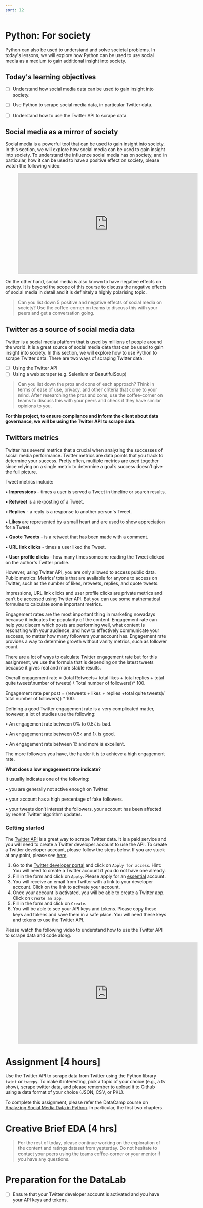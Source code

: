 ```yaml
---
sort: 12
---
```


# Python: For society

Python can also be used to understand and solve societal problems. In today's lessons, we will explore how Python can be used to use social media as a medium to gain additional insight into society.

## Today's learning objectives

- [ ] Understand how social media data can be used to gain insight into society.
- [ ] Use Python to scrape social media data, in particular Twitter data.
- [ ] Understand how to use the Twitter API to scrape data.


## Social media as a mirror of society

Social media is a powerful tool that can be used to gain insight into society. In this section, we will explore how social media can be used to gain insight into society. To understand the influence social media has on society, and in particular, how it can be used to have a positive effect on society, please watch the following video:

<!-- blank line -->
<figure class="video_container">
<iframe width="560" height="315" src="https://www.youtube.com/embed/WRkahyMyy5I" title="YouTube video player" frameborder="0" allow="accelerometer; autoplay; clipboard-write; encrypted-media; gyroscope; picture-in-picture" allowfullscreen></iframe>
</figure>
<!-- blank line -->

On the other hand, social media is also known to have negative effects on society. It is beyond the scope of this course to discuss the negative effects of social media in detail and it is definitely a highly polarising topic.

> Can you list down 5 positive and negative effects of social media on society? Use the coffee-corner on teams to discuss this with your peers and get a conversation going. 

## Twitter as a source of social media data

Twitter is a social media platform that is used by millions of people around the world. It is a great source of social media data that can be used to gain insight into society. In this section, we will explore how to use Python to scrape Twitter data. There are two ways of scraping Twitter data:

- [ ] Using the Twitter API
- [ ] Using a web scraper (e.g. Selenium or BeautifulSoup)

> Can you list down the pros and cons of each approach? Think in terms of ease of use, privacy, and other criteria that come to your mind. After researching the pros and cons, use the coffee-corner on teams to discuss this with your peers and check if they have similar opinions to you.

**For this project, to ensure compliance and inform the client about data governance, we will be using the Twitter API to scrape data.**

## Twitters metrics

Twitter has several metrics that a crucial when analyzing the successes of social media performance. Twitter metrics are data points that you track to determine your success. Pretty often, multiple metrics are used together since relying on a single metric to determine a goal’s success doesn’t give the full picture.

Tweet metrics include:

•	__Impressions__ - times a user is served a Tweet in timeline or search results.

•	__Retweet__ is a re-posting of a Tweet.

•	__Replies__ - a reply is a response to another person's Tweet.

•	__Likes__ are represented by a small heart and are used to show appreciation for a Tweet.

•	__Quote Tweets__ - is a retweet that has been made with a comment.

•	__URL link clicks__ - times a user liked the Tweet.

•	__User profile clicks__ - how many times someone reading the Tweet clicked on the author's Twitter profile.

However, using Twitter API, you are only allowed to access public data.  Public metrics: Metrics’ totals that are available for anyone to access on Twitter, such as the number of likes, retweets, replies, and quote tweets.  

Impressions, URL link clicks and user profile clicks are private metrics and can’t be accessed using Twitter API. But you can use some mathematical formulas to calculate some important metrics.

Engagement rates are the most important thing in marketing nowadays because it indicates the popularity of the content. Engagement rate can help you discern which posts are performing well, what content is resonating with your audience, and how to effectively communicate your success, no matter how many followers your account has. Engagement rate provides a way to determine growth without vanity metrics, such as follower count.

There are a lot of ways to calculate Twitter engagement rate but for this assignment, we use the formula that is depending on the latest tweets because it gives real and more stable results. 

Overall engagement rate = (total Retweets+ total likes + total replies + total quite tweets\number of tweets) \ Total number of followers))* 100.

Engagement rate per post = (retweets + likes + replies +total quite tweets)/ total number of followers)) * 100.

Defining a good Twitter engagement rate is a very complicated matter, however, a lot of studies use the following:

•	An engagement rate between 0% to 0.5٪ is bad.

•	An engagement rate between 0.5٪ and 1٪ is good.

•	An engagement rate between 1٪  and more is excellent.

The more followers you have, the harder it is to achieve a high engagement rate. 

__What does a low engagement rate indicate?__

It usually indicates one of the following:

•	you are generally not active enough on Twitter.

•	your account has a high percentage of fake followers.

•	your tweets don’t interest the followers. your account has been affected by recent Twitter algorithm updates.


### Getting started

The [Twitter API](https://developer.twitter.com/en/docs/platform-overview) is a great way to scrape Twitter data. It is a paid service and you will need to create a Twitter developer account to use the API. To create a Twitter developer account, please follow the steps below. If you are stuck at any point, please see [here](https://developer.twitter.com/en/docs/tutorials/step-by-step-guide-to-making-your-first-request-to-the-twitter-api-v2).

1. Go to the [Twitter developer portal](https://developer.twitter.com/en/apply-for-access) and click on ```Apply for access```. Hint: You will need to create a Twitter account if you do not have one already.
2. Fill in the form and click on ```Apply```. Please apply for an [essential](https://developer.twitter.com/en/docs/twitter-api/getting-started/about-twitter-api) account.
3. You will receive an email from Twitter with a link to your developer account. Click on the link to activate your account.
4. Once your account is activated, you will be able to create a Twitter app. Click on ```Create an app```.
5. Fill in the form and click on ```Create```.
6. You will be able to see your API keys and tokens. Please copy these keys and tokens and save them in a safe place. You will need these keys and tokens to use the Twitter API.

Please watch the following video to understand how to use the Twitter API to scrape data and code along.

<!-- blank line -->
<figure class="video_container">
<iframe width="560" height="315" src="https://www.youtube.com/embed/0EekpQBEP_8" title="YouTube video player" frameborder="0" allow="accelerometer; autoplay; clipboard-write; encrypted-media; gyroscope; picture-in-picture" allowfullscreen></iframe>
</figure>
<!-- blank line -->


# Assignment [4 hours]

Use the Twitter API to scrape data from Twitter using the Python library ```twint``` or ```tweepy```. To make it interesting, pick a topic of your choice (e.g., a tv show), scrape twitter data, and please remember to upload it to Github using a data format of your choice (JSON, CSV, or PKL).

To complete this assignment, please refer the DataCamp course on [Analyzing Social Media Data in Python](https://www.datacamp.com/courses/analyzing-social-media-data-in-python). In particular, the first two chapters.

# Creative Brief EDA [4 hrs]

> For the rest of today, please continue working on the exploration of the content and ratings dataset from yesterday. Do not hesitate to contact your peers using the teams coffee-corner or your mentor if you have any questions. 


# Preparation for the DataLab

- [ ] Ensure that your Twitter developer account is activated and you have your API keys and tokens.


